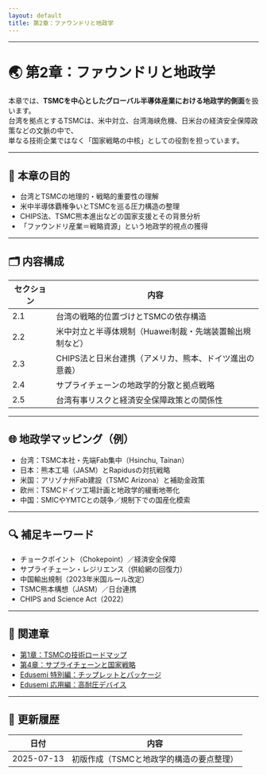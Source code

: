 ```yaml
---
layout: default
title: 第2章：ファウンドリと地政学
---
```


---

# 🌏 第2章：ファウンドリと地政学

本章では、**TSMCを中心としたグローバル半導体産業における地政学的側面**を扱います。  
台湾を拠点とするTSMCは、米中対立、台湾海峡危機、日米台の経済安全保障政策などの文脈の中で、  
単なる技術企業ではなく「国家戦略の中核」としての役割を担っています。

---

## 🧭 本章の目的

- 台湾とTSMCの地理的・戦略的重要性の理解
- 米中半導体覇権争いとTSMCを巡る圧力構造の整理
- CHIPS法、TSMC熊本進出などの国家支援とその背景分析
- 「ファウンドリ産業＝戦略資源」という地政学的視点の獲得

---

## 🗂 内容構成

| セクション | 内容 |
|------------|------|
| 2.1 | 台湾の戦略的位置づけとTSMCの依存構造 |
| 2.2 | 米中対立と半導体規制（Huawei制裁・先端装置輸出規制など） |
| 2.3 | CHIPS法と日米台連携（アメリカ、熊本、ドイツ進出の意義） |
| 2.4 | サプライチェーンの地政学的分散と拠点戦略 |
| 2.5 | 台湾有事リスクと経済安全保障政策との関係性 |

---

## 🌐 地政学マッピング（例）

- 台湾：TSMC本社・先端Fab集中（Hsinchu, Tainan）
- 日本：熊本工場（JASM）とRapidusの対抗戦略
- 米国：アリゾナ州Fab建設（TSMC Arizona）と補助金政策
- 欧州：TSMCドイツ工場計画と地政学的緩衝地帯化
- 中国：SMICやYMTCとの競争／規制下での国産化模索

---

## 🔍 補足キーワード

- チョークポイント（Chokepoint）／経済安全保障
- サプライチェーン・レジリエンス（供給網の回復力）
- 中国輸出規制（2023年米国ルール改定）
- TSMC熊本構想（JASM）／日台連携
- CHIPS and Science Act（2022）

---

## 📎 関連章

- [第1章：TSMCの技術ロードマップ](../chapter1_roadmap/README.md)
- [第4章：サプライチェーンと国家戦略](../chapter4_supplychain/README.md)
- [Edusemi 特別編：チップレットとパッケージ](https://github.com/Samizo-AITL/Edusemi-v4x/blob/main/f_chapter2_chiplet_pkg/README.md)
- [Edusemi 応用編：高耐圧デバイス](https://github.com/Samizo-AITL/Edusemi-v4x/blob/main/d_chapter2_high_voltage_devices/README.md)

---

## 📅 更新履歴

| 日付 | 内容 |
|------|------|
| 2025-07-13 | 初版作成（TSMCと地政学的構造の要点整理） |
